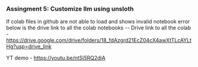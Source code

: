### Assingment 5: Customize llm using unsloth

If colab files in github are not able to load and shows invalid notebook error below is the drive link to all the colab notebooks
-- Drive link to all the colab - https://drive.google.com/drive/folders/18_fdAzgrd21EcZ04cX4awXtTLcAYLtHg?usp=drive_link

YT demo - https://youtu.be/ntSj5RQ2djA
